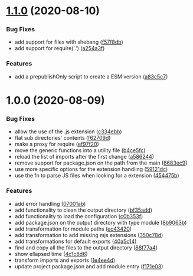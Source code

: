 # [1.1.0](https://github.com/homer0/cjs2esm/compare/1.0.0...1.1.0) (2020-08-10)


### Bug Fixes

* add support for files with shebang ([f57f8db](https://github.com/homer0/cjs2esm/commit/f57f8db9550832e1f4fb39e03823b23cef522a19))
* add support for require('.') ([a254a3f](https://github.com/homer0/cjs2esm/commit/a254a3fba739221c0f67c44908726a4d05d8a6be))


### Features

* add a prepublishOnly script to create a ESM version ([a83c5c7](https://github.com/homer0/cjs2esm/commit/a83c5c7765426b3729e2f070249962d324e65017))

# 1.0.0 (2020-08-09)


### Bug Fixes

* allow the use of the .js extension ([c334ebb](https://github.com/homer0/cjs2esm/commit/c334ebb4c5f43051c2d9a1111b777344811c5c8c))
* flat sub directories' contents ([f62709d](https://github.com/homer0/cjs2esm/commit/f62709d0b17656c3c8c3ce8d22bbbeb96b71fdce))
* make a proxy for require ([ef97f20](https://github.com/homer0/cjs2esm/commit/ef97f20cf26152e68815242253456c7b48afb00f))
* move the generic functions into a utility file ([b4ce5fc](https://github.com/homer0/cjs2esm/commit/b4ce5fc01fbcab18d53fbd0994bd982b5451d686))
* reload the list of imports after the first change ([a586244](https://github.com/homer0/cjs2esm/commit/a586244b3acb9cc3b980e6acc4d312084d7085de))
* remove support for package.json on the path from the main ([6683ec9](https://github.com/homer0/cjs2esm/commit/6683ec91503d52dcb93ad7b4e71a6bcadba46f67))
* use more specific options for the extension handling ([59121dc](https://github.com/homer0/cjs2esm/commit/59121dc402cb96442556b00398df4ca4281d3730))
* use the fn to parse JS files when looking for a extension ([454475b](https://github.com/homer0/cjs2esm/commit/454475b43edcbc2faa83c47809ff8d6379e55d9d))


### Features

* add error handling ([07001ab](https://github.com/homer0/cjs2esm/commit/07001abb33819c834708c4fbb196471484d7eebd))
* add functionality to clean the output directory ([bf35add](https://github.com/homer0/cjs2esm/commit/bf35add251e22e951007d3cf3d9c60662ab8b919))
* add functionality to load the configuration ([c0b353f](https://github.com/homer0/cjs2esm/commit/c0b353f73cf15ce214a2a3dea9da2ce606769d18))
* add package.json on the output directory with type module ([8b9063b](https://github.com/homer0/cjs2esm/commit/8b9063b7a0f86d474ceabaaab8f259447fc453d3))
* add transformation for module paths ([ec43420](https://github.com/homer0/cjs2esm/commit/ec4342085d56cc4990ae9c2aabb845ca44d9a741))
* add transformation to add missing mjs extensions ([350c78d](https://github.com/homer0/cjs2esm/commit/350c78d4dc3af5740a171d0dd6bf09bcb131953b))
* add transformations for default exports ([40a5c14](https://github.com/homer0/cjs2esm/commit/40a5c141bf4dcd0aa56cd48f27ceec87fefce72a))
* find and copy all the files to the output directory ([88f77a4](https://github.com/homer0/cjs2esm/commit/88f77a4cb445ca38e8858d0f1e1187ab2a619d0b))
* show ellapsed time ([4c1c8d6](https://github.com/homer0/cjs2esm/commit/4c1c8d66844bea13f6c3fa55ee4415e20b67abd6))
* transform imports and exports ([1e4ee4d](https://github.com/homer0/cjs2esm/commit/1e4ee4d87ac1678809952fbf3c75c749e854774a))
* update project package.json and add module entry ([f171e03](https://github.com/homer0/cjs2esm/commit/f171e03282147097b2a5576c300a8c2f754d2869))
